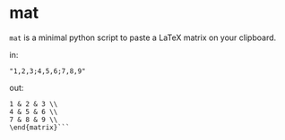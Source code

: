 # mat

`mat` is a minimal python script to paste a LaTeX matrix on your clipboard.

in:

```"1,2,3;4,5,6;7,8,9"```

out:

```\begin{matrix}
1 & 2 & 3 \\
4 & 5 & 6 \\
7 & 8 & 9 \\
\end{matrix}```
